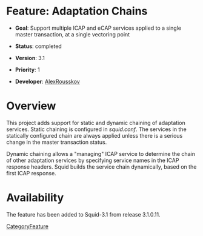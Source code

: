 # Feature: Adaptation Chains

  - **Goal**: Support multiple ICAP and eCAP services applied to a
    single master transaction, at a single vectoring point

  - **Status**: completed

  - **Version**: 3.1

  - **Priority**: 1

  - **Developer**:
    [AlexRousskov](/AlexRousskov)

# Overview

This project adds support for static and dynamic chaining of adaptation
services. Static chaining is configured in *squid.conf*. The services in
the statically configured chain are always applied unless there is a
serious change in the master transaction status.

Dynamic chaining allows a "managing" ICAP service to determine the chain
of other adaptation services by specifying service names in the ICAP
response headers. Squid builds the service chain dynamically, based on
the first ICAP response.

# Availability

The feature has been added to Squid-3.1 from release 3.1.0.11.

[CategoryFeature](/CategoryFeature)
